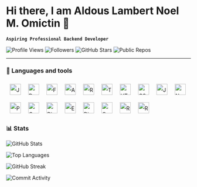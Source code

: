 # Hi there, I am Aldous Lambert Noel M. Omictin 👋

**`Aspiring Professional Backend Developer`**

![Profile Views](https://shields.io/badge/dynamic/json?url=https://api.github.com/users/AL-Dos&label=Profile%20Views&query=$.public_repos&color=green)
![Followers](https://img.shields.io/github/followers/AL-Dos?label=Followers&style=social)
![GitHub Stars](https://img.shields.io/github/stars/AL-Dos?style=social)
![Public Repos](https://img.shields.io/badge/dynamic/json?color=blue&label=Public%20Repos&query=public_repos&url=https://api.github.com/users/AL-Dos)

---

### 🧰 Languages and tools


<div style="line-height: 30px;">
    <img align="left" alt="Java" width="30px" style="margin:10px; display: inline-block;" src="https://cdn.jsdelivr.net/gh/devicons/devicon/icons/java/java-original.svg"/>
    <img align="left" alt="Dart" width="30px" style="margin:10px; display: inline-block;" src="https://cdn.jsdelivr.net/gh/devicons/devicon@latest/icons/dart/dart-original.svg" />
    <img align="left" alt="Flutter" width="30px" style="margin:10px; display: inline-block;" src="https://cdn.jsdelivr.net/gh/devicons/devicon@latest/icons/flutter/flutter-original.svg" />
    <img align="left" alt="AndroidStudio" width="30px" style="margin:10px; display: inline-block;" src="https://cdn.jsdelivr.net/gh/devicons/devicon@latest/icons/androidstudio/androidstudio-original.svg" />
    <img align="left" alt="React" width="30px" style="margin:10px; display: inline-block;" src="https://cdn.jsdelivr.net/gh/devicons/devicon@latest/icons/react/react-original.svg" />
    <img align="left" alt="TailwindCss" width="30px" style="margin:10px; display: inline-block;" src="https://cdn.jsdelivr.net/gh/devicons/devicon@latest/icons/tailwindcss/tailwindcss-original.svg" />
    <img align="left" alt="HTML" width="30px" style="margin:10px; display: inline-block;" src="https://cdn.jsdelivr.net/gh/devicons/devicon/icons/html5/html5-plain.svg" />
    <img align="left" alt="CSS" width="30px" style="margin:10px; display: inline-block;" src="https://cdn.jsdelivr.net/gh/devicons/devicon/icons/css3/css3-plain.svg" />
    <img align="left" alt="JavaScript" width="30px" style="margin:10px; display: inline-block;" src="https://cdn.jsdelivr.net/gh/devicons/devicon/icons/javascript/javascript-plain.svg" />
    <img align="left" alt="NodeJS" width="30px" style="margin:10px; display: inline-block;" src="https://cdn.jsdelivr.net/gh/devicons/devicon/icons/nodejs/nodejs-original.svg" />
    <img align="left" alt="Python" width="30px" style="margin:10px; display: inline-block;" src="https://cdn.jsdelivr.net/gh/devicons/devicon/icons/python/python-plain.svg" />
    <img align="left" alt="C++" width="30px" style="margin:10px; display: inline-block;" src="https://cdn.jsdelivr.net/gh/devicons/devicon@latest/icons/cplusplus/cplusplus-original.svg" />
    <img align="left" alt="Django" width="30px" style="margin:10px; display: inline-block;" src="https://cdn.jsdelivr.net/gh/devicons/devicon@latest/icons/django/django-plain.svg" />
    <img align="left" alt="ExpressJS" width="30px" style="margin:10px; display: inline-block;" src="https://cdn.jsdelivr.net/gh/devicons/devicon@latest/icons/express/express-original.svg" />
    <img align="left" alt="DjanroRest" width="30px" style="margin:10px; display: inline-block;" src="https://cdn.jsdelivr.net/gh/devicons/devicon@latest/icons/djangorest/djangorest-original.svg" />
</div>
<br />

<div style="line-height: 30px;">
    <br/>
    <img align="left" alt="Quasar" width="30px" style="margin:10px; display: inline-block;" src="https://cdn.jsdelivr.net/gh/devicons/devicon@latest/icons/quasar/quasar-original.svg" />
    <img align="left" alt="Ruby" width="30px" style="margin:10px; display: inline-block;" src="https://cdn.jsdelivr.net/gh/devicons/devicon@latest/icons/ruby/ruby-original.svg" />
    <img align="left" alt="Rails" width="30px" style="margin:10px; display: inline-block;" src="https://cdn.jsdelivr.net/gh/devicons/devicon@latest/icons/rails/rails-original-wordmark.svg" />
</div>
<br/>
<br/>

#

### 📊 Stats

![GitHub Stats](https://github-readme-stats.vercel.app/api?username=AL-Dos&show_icons=true&theme=radical)
<br/>

![Top Languages](https://github-readme-stats.vercel.app/api/top-langs/?username=AL-Dos&layout=compact&theme=radical)
<br/>

![GitHub Streak](https://github-readme-streak-stats.herokuapp.com/?user=AL-Dos&theme=highcontrast)
<br/>

![Commit Activity](https://github-readme-stats.vercel.app/api?username=AL-Dos&show_icons=true&count_private=true&theme=radical)


<!--
**AL-Dos/AL-Dos** is a ✨ _special_ ✨ repository because its `README.md` (this file) appears on your GitHub profile.

Here are some ideas to get you started:

- 🔭 I’m currently working on ...
- 🌱 I’m currently learning ...
- 👯 I’m looking to collaborate on ...
- 🤔 I’m looking for help with ...
- 💬 Ask me about ...
- 📫 How to reach me: ...
- 😄 Pronouns: ...
- ⚡ Fun fact: ...
-->
